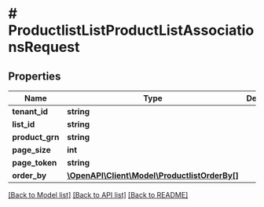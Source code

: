 # # ProductlistListProductListAssociationsRequest


## Properties 


Name | Type | Description | Notes
------------ | ------------- | ------------- | -------------
**tenant_id**| **string** |   | [optional]
**list_id**| **string** |   | [optional]
**product_grn**| **string** |   | [optional]
**page_size**| **int** |   | [optional]
**page_token**| **string** |   | [optional]
**order_by**| [**\OpenAPI\Client\Model\ProductlistOrderBy[]**](ProductlistOrderBy.md) |   | [optional]


[[Back to Model list]](../../README.md#models) [[Back to API list]](../../README.md#endpoints) [[Back to README]](../../README.md)

